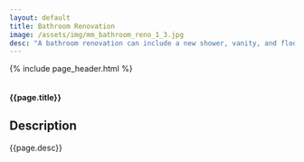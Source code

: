 ```yaml
---
layout: default
title: Bathroom Renovation
image: /assets/img/mm_bathroom_reno_1_3.jpg
desc: "A bathroom renovation can include a new shower, vanity, and flooring"
---
```


{% include page_header.html %}
<!-- start Project Details section -->
<section class="project-details-section section-padding">
    <div class="container">
        <div class="row">
            <div class="col-md-12">
                <div class="project-gallery-slider">
                    <div class="project-single-image">
                        <img src="{{site.baseurl}}/assets/img/mm_bathroom_reno_1_1.png" alt="">
                    </div>
                    <div class="project-single-image">
                        <img src="{{site.baseurl}}/assets/img/mm_bathroom_reno_1_2.png" alt="">
                    </div>
                    <div class="project-single-image">
                        <img src="{{site.baseurl}}/assets/img/mm_bathroom_reno_1_3.jpg" alt="">
                    </div>
                    <div class="project-single-image">
                        <img src="{{site.baseurl}}/assets/img/mm_bahtroom_reno_2.jpg" alt="">
                    </div>
                    <div class="project-single-image">
                        <img src="{{site.baseurl}}/assets/img/mm_bathroom_reno_3.png" alt="">
                    </div>
                    <div class="project-single-image">
                        <img src="{{site.baseurl}}/assets/img/mm_bathroom_reno_4.png" alt="">
                    </div>
                </div>
            </div>
            <div class="col-md-12">
                <div class="project-details">
                    <h4 class="project-heading">{{page.title}}</h4>
                    <h2>Description</h2>
                    <p>{{page.desc}}</p>
                </div>
            </div>
            <!--
            <div class="col-md-12">
                <div class="project-description">
                    <h2>Description</h2>
                    <p>I love those who can smile in trouble, who can gather strength from distress, and grow brave by reflection. 'Tis the business of little minds to shrink, but they whose heart is firm, and whose conscience approves their conduct, will pursue their principles unto death.</p>
                    <div class="our-mission-list">
                        <h4>Project Specification</h4>
                        <p>Lorem ipsum dolor sit amet, consectetur adipiscing elit, sed do eiusmod tempor incididunt ut labore et dolore magna aliqua.</p>
                        <ul>
                            <li>Lorem ipsum dolor sit amet, consectetur adipiscing elit, sed do eiusmod tempor incididunt o make a type specimen book.
                            </li>
                            <li>Lorem ipsum dolor sit amet, consectetur adipiscing elit, sed do eiusmod tempor incididunt o make a type specimen book. It has survived
                            </li>
                            <li>Lorem ipsum dolor sit amet, consectetur adipiscing elit, sed do eiusmod tempor incididunt o make a type specimen book. It has survived
                            </li>
                            <li>Lorem ipsum dolor sit amet, consectetur adipiscing elit, sed do eiusmod tempor incididunt o make a type specimen book. It has survived
                            </li>
                            <li>Lorem ipsum dolor sit amet, consectetur adipiscing elit, sed do eiusmod tempor incididunt o make a type specimen book. It has survived
                            </li>
                        </ul>
                    </div>
                </div>
            </div>
            -->
        </div>
    </div>
</section>
<!-- end of Project Details section -->